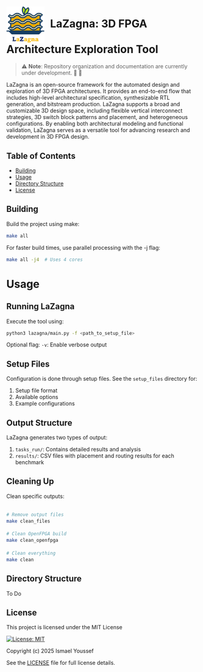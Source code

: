 # <img src="./images/LaZagna_logo_1_no_bg.png" alt="Logo" width="100" style="vertical-align:middle; margin-right:8px;"> LaZagna: 3D FPGA Architecture Exploration Tool 

> ⚠️ **Note**: Repository organization and documentation are currently under development. :construction_worker: :construction:

LaZagna is an open-source framework for the automated design and exploration of 3D FPGA architectures. It provides an end-to-end flow that includes high-level architectural specification, synthesizable RTL generation, and bitstream production. LaZagna supports a broad and customizable 3D design space, including flexible vertical interconnect strategies, 3D switch block patterns and placement, and heterogeneous configurations. By enabling both architectural modeling and functional validation, LaZagna serves as a versatile tool for advancing research and development in 3D FPGA design.

## Table of Contents

- [Building](#building)
- [Usage](#usage)
- [Directory Structure](#directory-structure)
- [License](#license)

## Building

Build the project using make:
```bash
make all
```

For faster build times, use parallel processing with the -j flag:

```bash
make all -j4  # Uses 4 cores
```
# Usage
## Running LaZagna
Execute the tool using:

```bash
python3 lazagna/main.py -f <path_to_setup_file>
```

Optional flag:
    `-v`: Enable verbose output

## Setup Files
Configuration is done through setup files. See the `setup_files` directory for:

1. Setup file format
2. Available options
3. Example configurations

## Output Structure

LaZagna generates two types of output:

1. `tasks_run/`: Contains detailed results and analysis
2. `results/`: CSV files with placement and routing results for each benchmark

## Cleaning Up
Clean specific outputs:

```bash

# Remove output files
make clean_files

# Clean OpenFPGA build
make clean_openfpga

# Clean everything
make clean
```

## Directory Structure
To Do

## License
This project is licensed under the MIT License

[![License: MIT](https://img.shields.io/badge/License-MIT-yellow.svg)](https://opensource.org/licenses/MIT)

Copyright (c) 2025 Ismael Youssef

See the [LICENSE](./LICENSE) file for full license details.